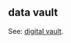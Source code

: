 ## data vault

<p class="c8"><span>See: </span><span class="c2"><a class="c3" href="#h.cz29glapo2tg">digital vault</a></span><span class="c0">.</span></p>

